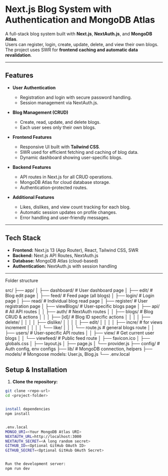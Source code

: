 # Next.js Blog System with Authentication and MongoDB Atlas

A full-stack blog system built with **Next.js**, **NextAuth.js**, and **MongoDB Atlas**.  
Users can register, login, create, update, delete, and view their own blogs. The project uses SWR for **frontend caching and automatic data revalidation**.

---

## Features

- **User Authentication**  
  - Registration and login with secure password handling.  
  - Session management via NextAuth.js.  

- **Blog Management (CRUD)**  
  - Create, read, update, and delete blogs.  
  - Each user sees only their own blogs.  

- **Frontend Features**  
  - Responsive UI built with **Tailwind CSS**.  
  - SWR used for efficient fetching and caching of blog data.  
  - Dynamic dashboard showing user-specific blogs.  

- **Backend Features**  
  - API routes in Next.js for all CRUD operations.  
  - MongoDB Atlas for cloud database storage.  
  - Authentication-protected routes.  

- **Additional Features**  
  - Likes, dislikes, and view count tracking for each blog.  
  - Automatic session updates on profile changes.  
  - Error handling and user-friendly messages.

---

## Tech Stack

- **Frontend:** Next.js 13 (App Router), React, Tailwind CSS, SWR  
- **Backend:** Next.js API Routes, NextAuth.js  
- **Database:** MongoDB Atlas (cloud-based)  
- **Authentication:** NextAuth.js with session handling  

---


Folder structure

src/
├── app/
│   ├── dashboard/          # User dashboard page
│   ├── edit/               # Blog edit page
│   ├── feed/               # Feed page (all blogs)
│   ├── login/              # Login page
│   ├── read/               # Individual blog read page
│   ├── register/           # User registration page
│   ├── viewBlogs/          # User-specific blogs page
│   ├── api/                # All API routes
│   │   ├── auth/           # NextAuth routes
│   │   ├── blogs/          # Blog CRUD & actions
│   │   │   ├── [id]/       # Blog ID specific actions
│   │   │   │   ├── delete/
│   │   │   │   ├── dislike/
│   │   │   │   ├── edit/
│   │   │   │   ├── incre/   # for views increment
│   │   │   │   └── like/
│   │   │   └── route.js     # general blogs route
│   │   ├── users/           # User-specific API routes
│   │   ├── view/            # Get current user blogs
│   │   └── viewfeed/        # Public feed route
│   ├── favicon.ico
│   ├── globals.css
│   ├── layout.js
│   ├── page.js
│   └── provider.js
├── config/                  # Auth config, env configs
├── lib/                     # MongoDB connection, helpers
├── models/                  # Mongoose models: User.js, Blog.js
└── .env.local






## Setup & Installation

1. **Clone the repository:**

```bash
git clone <repo-url>
cd <project-folder>


install dependencies
npm install


.env.local
MONGO_URI=<Your MongoDB Atlas URI>
NEXTAUTH_URL=http://localhost:3000
NEXTAUTH_SECRET=<A long random secret>
GITHUB_ID=<Optional GitHub OAuth ID>
GITHUB_SECRET=<Optional GitHub OAuth Secret>


Run the development server:
npm run dev